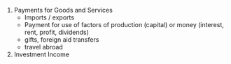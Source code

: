 1. Payments for Goods and Services
   - Imports / exports
   - Payment for use of factors of production (capital) or money (interest, rent, profit, dividends)
   - gifts, foreign aid transfers
   - travel abroad
2. Investment Income